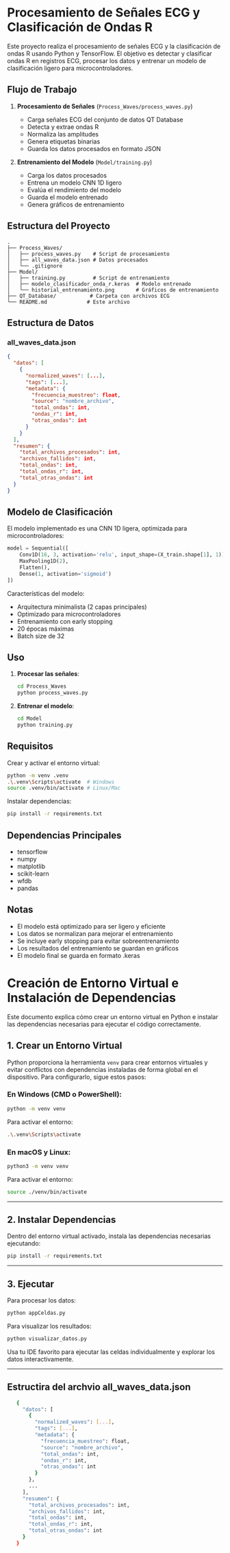 # Procesamiento de Señales ECG y Clasificación de Ondas R

Este proyecto realiza el procesamiento de señales ECG y la clasificación de ondas R usando Python y TensorFlow. El objetivo es detectar y clasificar ondas R en registros ECG, procesar los datos y entrenar un modelo de clasificación ligero para microcontroladores.

## Flujo de Trabajo

1. **Procesamiento de Señales** (`Process_Waves/process_waves.py`)
   - Carga señales ECG del conjunto de datos QT Database
   - Detecta y extrae ondas R
   - Normaliza las amplitudes
   - Genera etiquetas binarias
   - Guarda los datos procesados en formato JSON

2. **Entrenamiento del Modelo** (`Model/training.py`)
   - Carga los datos procesados
   - Entrena un modelo CNN 1D ligero
   - Evalúa el rendimiento del modelo
   - Guarda el modelo entrenado
   - Genera gráficos de entrenamiento

## Estructura del Proyecto

```
.
├── Process_Waves/
│   ├── process_waves.py    # Script de procesamiento
│   ├── all_waves_data.json # Datos procesados
│   └── .gitignore
├── Model/
│   ├── training.py         # Script de entrenamiento
│   ├── modelo_clasificador_onda_r.keras  # Modelo entrenado
│   └── historial_entrenamiento.png       # Gráficos de entrenamiento
├── QT_Database/           # Carpeta con archivos ECG
└── README.md             # Este archivo
```

## Estructura de Datos

### all_waves_data.json
```json
{
  "datos": [
    {
      "normalized_waves": [...],
      "tags": [...],
      "metadata": {
        "frecuencia_muestreo": float,
        "source": "nombre_archivo",
        "total_ondas": int,
        "ondas_r": int,
        "otras_ondas": int
      }
    }
  ],
  "resumen": {
    "total_archivos_procesados": int,
    "archivos_fallidos": int,
    "total_ondas": int,
    "total_ondas_r": int,
    "total_otras_ondas": int
  }
}
```

## Modelo de Clasificación

El modelo implementado es una CNN 1D ligera, optimizada para microcontroladores:

```python
model = Sequential([
    Conv1D(16, 3, activation='relu', input_shape=(X_train.shape[1], 1)),
    MaxPooling1D(2),
    Flatten(),
    Dense(1, activation='sigmoid')
])
```

Características del modelo:
- Arquitectura minimalista (2 capas principales)
- Optimizado para microcontroladores
- Entrenamiento con early stopping
- 20 épocas máximas
- Batch size de 32

## Uso

1. **Procesar las señales**:
   ```bash
   cd Process_Waves
   python process_waves.py
   ```

2. **Entrenar el modelo**:
   ```bash
   cd Model
   python training.py
   ```

## Requisitos

Crear y activar el entorno virtual:
```bash
python -m venv .venv
.\.venv\Scripts\activate  # Windows
source .venv/bin/activate # Linux/Mac
```

Instalar dependencias:
```bash
pip install -r requirements.txt
```

## Dependencias Principales
- tensorflow
- numpy
- matplotlib
- scikit-learn
- wfdb
- pandas

## Notas
- El modelo está optimizado para ser ligero y eficiente
- Los datos se normalizan para mejorar el entrenamiento
- Se incluye early stopping para evitar sobreentrenamiento
- Los resultados del entrenamiento se guardan en gráficos
- El modelo final se guarda en formato .keras

# Creación de Entorno Virtual e Instalación de Dependencias

Este documento explica cómo crear un entorno virtual en Python e instalar las dependencias necesarias para ejecutar el código correctamente.

## 1. Crear un Entorno Virtual

Python proporciona la herramienta `venv` para crear entornos virtuales y evitar conflictos con dependencias instaladas de forma global en el dispositivo. Para configurarlo, sigue estos pasos:

### En Windows (CMD o PowerShell):
```sh
python -m venv venv
```

Para activar el entorno:
```sh
.\.venv\Scripts\activate
```

### En macOS y Linux:
```sh
python3 -m venv venv
```

Para activar el entorno:
```sh
source ./venv/bin/activate
```

---

## 2. Instalar Dependencias

Dentro del entorno virtual activado, instala las dependencias necesarias ejecutando:

```sh
pip install -r requirements.txt
```

---

## 3. Ejecutar

Para procesar los datos:
```sh
python appCeldas.py
```

Para visualizar los resultados:
```sh
python visualizar_datos.py
```

Usa tu IDE favorito para ejecutar las celdas individualmente y explorar los datos interactivamente.

---
## Estructira del archvio all_waves_data.json
```sh
   {
     "datos": [
       {
         "normalized_waves": [...],
         "tags": [...],
         "metadata": {
           "frecuencia_muestreo": float,
           "source": "nombre_archivo",
           "total_ondas": int,
           "ondas_r": int,
           "otras_ondas": int
         }
       },
       ...
     ],
     "resumen": {
       "total_archivos_procesados": int,
       "archivos_fallidos": int,
       "total_ondas": int,
       "total_ondas_r": int,
       "total_otras_ondas": int
     }
   }
 ```
